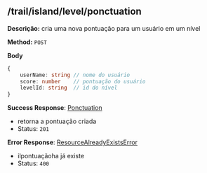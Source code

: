 ## /trail/island/level/ponctuation

**Descrição:** cria uma nova pontuação para um usuário em um nível

**Method:** `POST`

**Body**

```typescript
{
    userName: string // nome do usuário
    score: number    // pontuação do usuário
    levelId: string  // id do nível
}
```

**Success Response**: [Ponctuation](../../../../src/domain/trilhas/@entities/ponctuation.ts)
- retorna a pontuação criada
- Status: `201`

**Error Response**: [ResourceAlreadyExistsError](../../../../src/core/errors/resource-already-exists-error.ts)
- ilpontuaçãoha já existe
- Status: `400`